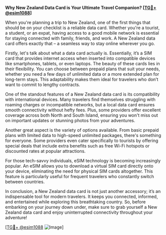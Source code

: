 **Why New Zealand Data Card is Your Ultimate Travel Companion? [[TG💪+ @esim1088](https://t.me/s/esim1088)]**

When you're planning a trip to New Zealand, one of the first things that should be on your checklist is a reliable data card. Whether you're a tourist, a student, or an expat, having access to a good mobile network is essential for staying connected with family, friends, and work. A New Zealand data card offers exactly that – a seamless way to stay online wherever you go.

Firstly, let's talk about what a data card actually is. Essentially, it’s a SIM card that provides internet access when inserted into compatible devices like smartphones, tablets, or even laptops. The beauty of these cards lies in their flexibility. You can choose between prepaid plans that suit your needs, whether you need a few days of unlimited data or a more extended plan for long-term stays. This adaptability makes them ideal for travelers who don’t want to commit to lengthy contracts.

One of the standout features of a New Zealand data card is its compatibility with international devices. Many travelers find themselves struggling with roaming charges or incompatible networks, but a local data card ensures smooth connectivity without hefty fees. Plus, some providers offer excellent coverage across both North and South Island, ensuring you won't miss out on important updates or stunning photos from your adventures.

Another great aspect is the variety of options available. From basic prepaid plans with limited data to high-speed unlimited packages, there's something for everyone. Some providers even cater specifically to tourists by offering special deals that include extra benefits such as free Wi-Fi hotspots or discounted rates at popular attractions.

For those tech-savvy individuals, eSIM technology is becoming increasingly popular. An eSIM allows you to download a virtual SIM card directly onto your device, eliminating the need for physical SIM cards altogether. This feature is particularly useful for frequent travelers who constantly switch between countries.

In conclusion, a New Zealand data card is not just another accessory; it’s an indispensable tool for modern travelers. It keeps you connected, informed, and entertained while exploring this breathtaking country. So, before embarking on your journey down under, make sure to grab yourself a New Zealand data card and enjoy uninterrupted connectivity throughout your adventure! 

[[TG💪+ @esim1088](https://t.me/s/esim1088) ![Image](https://i.postimg.cc/Y0z9fWf4/image.png)]